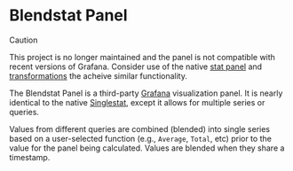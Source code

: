 # Blendstat Panel

> [!CAUTION]
> This project is no longer maintained and the panel is not compatible with recent versions of Grafana. Consider use of the native [stat panel](https://grafana.com/docs/grafana/latest/panels-visualizations/visualizations/stat/) and [transformations](https://grafana.com/docs/grafana/latest/panels-visualizations/query-transform-data/transform-data/) the acheive similar functionality.


The Blendstat Panel is a third-party [Grafana](https://grafana.com/) visualization panel. It is nearly identical to the native [Singlestat](http://docs.grafana.org/features/panels/singlestat/), except it allows for multiple series or queries.

Values from different queries are combined (blended) into single series based on a user-selected function (e.g., `Average`, `Total`, etc) prior to the value for the panel being calculated. Values are blended when they share a timestamp.

